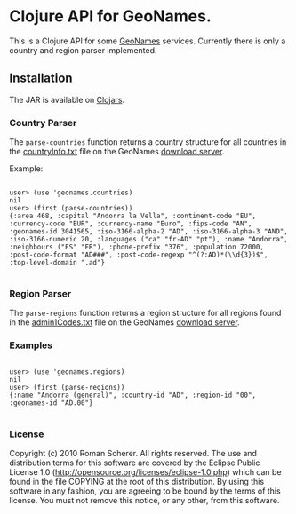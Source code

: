 # Clojure API for GeoNames.

This is a Clojure API for some [GeoNames](http://www.geonames.org)
services. Currently there is only a country and region parser
implemented.

## Installation

The JAR is available on [Clojars](http://clojars.org/geonames).

### Country Parser

The `parse-countries` function returns a country structure for all
countries in the
[countryInfo.txt](http://download.geonames.org/export/dump/countryInfo.txt)
file on the GeoNames [download
server](http://download.geonames.org/export/dump/).

Example:
<pre>
<code>
user> (use 'geonames.countries)
nil
user> (first (parse-countries))
{:area 468, :capital "Andorra la Vella", :continent-code "EU",
:currency-code "EUR", :currency-name "Euro", :fips-code "AN",
:geonames-id 3041565, :iso-3166-alpha-2 "AD", :iso-3166-alpha-3 "AND",
:iso-3166-numeric 20, :languages ("ca" "fr-AD" "pt"), :name "Andorra",
:neighbours ("ES" "FR"), :phone-prefix "376", :population 72000,
:post-code-format "AD###", :post-code-regexp "^(?:AD)*(\\d{3})$",
:top-level-domain ".ad"}
</code>
</pre>

### Region Parser

The `parse-regions` function returns a region structure for all
regions found in the
[admin1Codes.txt](http://download.geonames.org/export/dump/admin1Codes.txt)
file on the GeoNames [download
server](http://download.geonames.org/export/dump/).

### Examples
<pre>
<code>
user> (use 'geonames.regions)
nil
user> (first (parse-regions))
{:name "Andorra (general)", :country-id "AD", :region-id "00", :geonames-id "AD.00"}
</code>
</pre>

### License

Copyright (c) 2010 Roman Scherer. All rights reserved. The use and
distribution terms for this software are covered by the Eclipse Public
License 1.0 (http://opensource.org/licenses/eclipse-1.0.php) which can
be found in the file COPYING at the root of this distribution. By
using this software in any fashion, you are agreeing to be bound by
the terms of this license.  You must not remove this notice, or any
other, from this software.
